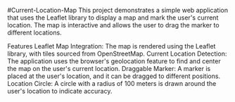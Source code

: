 #Current-Location-Map
This project demonstrates a simple web application that uses the Leaflet library to display a map and mark the user's current location. The map is interactive and allows the user to drag the marker to different locations.


Features
Leaflet Map Integration: The map is rendered using the Leaflet library, with tiles sourced from OpenStreetMap.
Current Location Detection: The application uses the browser's geolocation feature to find and center the map on the user's current location.
Draggable Marker: A marker is placed at the user's location, and it can be dragged to different positions.
Location Circle: A circle with a radius of 100 meters is drawn around the user's location to indicate accuracy.

